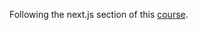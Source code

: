 Following the next.js section of this [course](https://www.udemy.com/course/react-the-complete-guide-incl-redux/).

